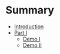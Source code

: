 # Summary

* [Introduction](README.md)
* [Part I](part1/README.md)
    * [Demo I](part1/Demo1.md)
    * [Demo II](part1/Demo2.md)

